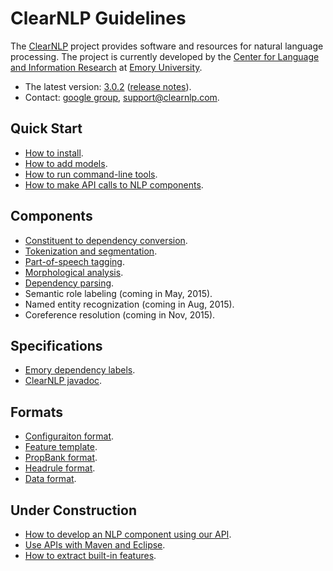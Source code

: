 # ClearNLP Guidelines

The [ClearNLP](https://github.com/clir/clearnlp) project provides software and resources for natural language processing.  The project is currently developed by the [Center for Language and Information Research](http://nlp.mathcs.emory.edu) at [Emory University](http://emory.edu).

* The latest version: [3.0.2](http://search.maven.org/#artifactdetails%7Cedu.emory.clir%7Cclearnlp%7C3.0.2%7Cjar) ([release notes](md/release/release_notes.md)).
* Contact: [google group](https://groups.google.com/forum/?fromgroups#!forum/clearnlp), [support@clearnlp.com](support@clearnlp.com).

## Quick Start

* [How to install](md/quick_start/installation.md).
* [How to add models](md/quick_start/models.md).
* [How to run command-line tools](md/quick_start/command_line_tools.md).
* [How to make API calls to NLP components](https://github.com/clir/clearnlp-tutorial/blob/master/src/main/java/edu/emory/clir/clearnlp/tutorial/NLPDecodeTutorial.java).

## Components

* [Constituent to dependency conversion](md/components/dependency_conversion.md).
* [Tokenization and segmentation](md/components/tokenization.md).
* [Part-of-speech tagging](md/components/pos_tagging.md).
* [Morphological analysis](md/components/morphological_analysis.md).
* [Dependency parsing](md/components/dependency_parsing.md).
* Semantic role labeling (coming in May, 2015).
* Named entity recognization (coming in Aug, 2015).
* Coreference resolution (coming in Nov, 2015).

## Specifications

* [Emory dependency labels](md/dependency/dependency_guidelines.md).
* [ClearNLP javadoc](http://nlp.mathcs.emory.edu/clearnlp/javadoc/).

## Formats

* [Configuraiton format](md/formats/configuration_format.md).
* [Feature template](md/formats/feature_template.md).
* [PropBank format](md/formats/data_format.md).
* [Headrule format](md/formats/headrule_format.md).
* [Data format](md/formats/data_format.md).

## Under Construction

* [How to develop an NLP component using our API](md/api/develop_nlp_component.md).
* [Use APIs with Maven and Eclipse](md/api/using_apis.md).
* [How to extract built-in features](md/training/feature_extraction.md).
